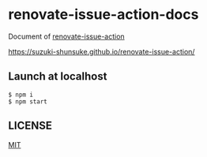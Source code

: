 # renovate-issue-action-docs

Document of [renovate-issue-action](https://github.com/suzuki-shunsuke/renovate-issue-action)

https://suzuki-shunsuke.github.io/renovate-issue-action/

## Launch at localhost

```console
$ npm i
$ npm start
```

## LICENSE

[MIT](LICENSE)
